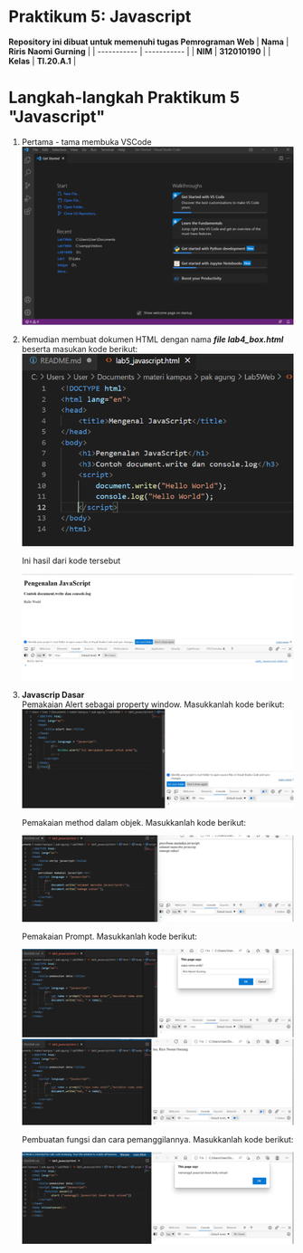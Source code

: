 # Praktikum 5: Javascript

<strong>Repository ini dibuat untuk memenuhi tugas Pemrograman Web</strong>
| <strong>Nama</strong>      | <strong>Riris Naomi Gurning</strong>  |
| ----------- | ----------- |
| <strong>NIM</strong>     | <strong>312010190</strong>       |
| <strong>Kelas</strong>   | <strong>TI.20.A.1</strong>        |

# Langkah-langkah Praktikum 5 "Javascript"

1. Pertama - tama membuka VSCode
 ![](Foto/foto1.png)

2. Kemudian membuat dokumen HTML dengan nama <b><i>file lab4_box.html</i></b> beserta masukan kode berikut:
 ![](Foto/foto2.png)<p>Ini hasil dari kode tersebut</p>
 ![](Foto/foto3.png)

3. <b>Javascrip Dasar</b><br>Pemakaian Alert sebagai property window. Masukkanlah kode berikut:</br>
![](Foto/foto4.png)<p>Pemakaian method dalam objek. Masukkanlah kode berikut:</p>
![](Foto/foto5.png)<p>Pemakaian Prompt. Masukkanlah kode berikut:</p>
![](Foto/foto6.png)
![](Foto/foto7.png)<p>Pembuatan fungsi dan cara pemanggilannya. Masukkanlah kode berikut:</p>
![](Foto/foto8.png)
